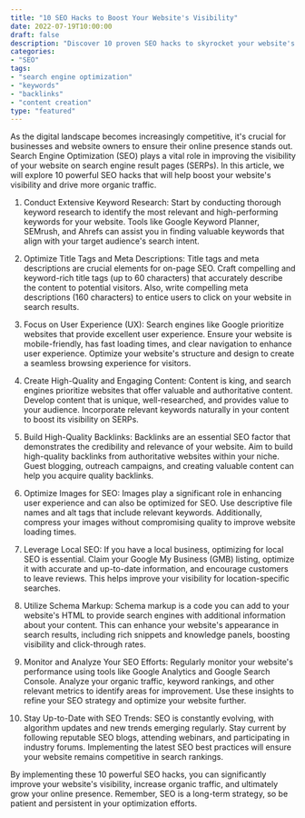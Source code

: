 ```yaml
--- 
title: "10 SEO Hacks to Boost Your Website's Visibility" 
date: 2022-07-19T10:00:00 
draft: false 
description: "Discover 10 proven SEO hacks to skyrocket your website's visibility and increase organic traffic." 
categories: 
- "SEO" 
tags: 
- "search engine optimization"
- "keywords"
- "backlinks"
- "content creation"
type: "featured" 
--- 
```


As the digital landscape becomes increasingly competitive, it's crucial for businesses and website owners to ensure their online presence stands out. Search Engine Optimization (SEO) plays a vital role in improving the visibility of your website on search engine result pages (SERPs). In this article, we will explore 10 powerful SEO hacks that will help boost your website's visibility and drive more organic traffic.

1. Conduct Extensive Keyword Research:
   Start by conducting thorough keyword research to identify the most relevant and high-performing keywords for your website. Tools like Google Keyword Planner, SEMrush, and Ahrefs can assist you in finding valuable keywords that align with your target audience's search intent.

2. Optimize Title Tags and Meta Descriptions:
   Title tags and meta descriptions are crucial elements for on-page SEO. Craft compelling and keyword-rich title tags (up to 60 characters) that accurately describe the content to potential visitors. Also, write compelling meta descriptions (160 characters) to entice users to click on your website in search results.

3. Focus on User Experience (UX):
   Search engines like Google prioritize websites that provide excellent user experience. Ensure your website is mobile-friendly, has fast loading times, and clear navigation to enhance user experience. Optimize your website's structure and design to create a seamless browsing experience for visitors.

4. Create High-Quality and Engaging Content:
   Content is king, and search engines prioritize websites that offer valuable and authoritative content. Develop content that is unique, well-researched, and provides value to your audience. Incorporate relevant keywords naturally in your content to boost its visibility on SERPs.

5. Build High-Quality Backlinks:
   Backlinks are an essential SEO factor that demonstrates the credibility and relevance of your website. Aim to build high-quality backlinks from authoritative websites within your niche. Guest blogging, outreach campaigns, and creating valuable content can help you acquire quality backlinks.

6. Optimize Images for SEO:
   Images play a significant role in enhancing user experience and can also be optimized for SEO. Use descriptive file names and alt tags that include relevant keywords. Additionally, compress your images without compromising quality to improve website loading times.

7. Leverage Local SEO:
   If you have a local business, optimizing for local SEO is essential. Claim your Google My Business (GMB) listing, optimize it with accurate and up-to-date information, and encourage customers to leave reviews. This helps improve your visibility for location-specific searches.

8. Utilize Schema Markup:
   Schema markup is a code you can add to your website's HTML to provide search engines with additional information about your content. This can enhance your website's appearance in search results, including rich snippets and knowledge panels, boosting visibility and click-through rates.

9. Monitor and Analyze Your SEO Efforts:
   Regularly monitor your website's performance using tools like Google Analytics and Google Search Console. Analyze your organic traffic, keyword rankings, and other relevant metrics to identify areas for improvement. Use these insights to refine your SEO strategy and optimize your website further.

10. Stay Up-to-Date with SEO Trends:
    SEO is constantly evolving, with algorithm updates and new trends emerging regularly. Stay current by following reputable SEO blogs, attending webinars, and participating in industry forums. Implementing the latest SEO best practices will ensure your website remains competitive in search rankings.

By implementing these 10 powerful SEO hacks, you can significantly improve your website's visibility, increase organic traffic, and ultimately grow your online presence. Remember, SEO is a long-term strategy, so be patient and persistent in your optimization efforts.
